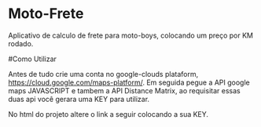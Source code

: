 # Moto-Frete
Aplicativo de calculo de frete para moto-boys, colocando um preço por KM rodado. 




#Como Utilizar 

Antes de tudo crie uma conta no google-clouds plataform, https://cloud.google.com/maps-platform/.
Em seguida pegue a API google maps JAVASCRIPT e tambem a API Distance Matrix, ao requisitar essas duas api você gerara uma KEY para utilizar.

No html do projeto altere o link a seguir colocando a sua KEY. 
<script async defer src="https://maps.googleapis.com/maps/api/js?key= SUA KEY AQUI"
            type="text/javascript"></script>
